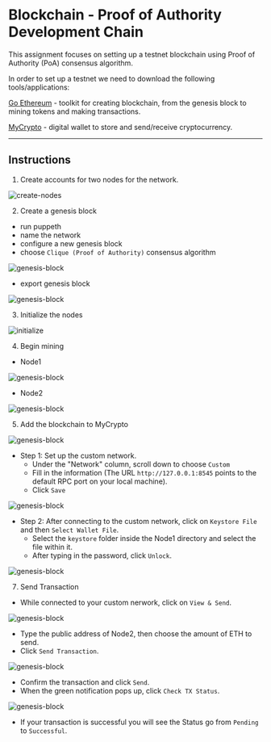 # Blockchain - Proof of Authority Development Chain

This assignment focuses on setting up a testnet blockchain using Proof of Authority (PoA) consensus algorithm.

In order to set up a testnet we need to download the following tools/applications:

[Go Ethereum](https://geth.ethereum.org/downloads/) - toolkit for creating blockchain, from the genesis block to mining tokens and making transactions.   

[MyCrypto](https://www.mycrypto.com/) - digital wallet to store and send/receive cryptocurrency.

---

## Instructions

1. Create accounts for two nodes for the network.

![create-nodes](Screenshots/nodes.png)

2. Create a genesis block

  * run puppeth
  * name the network
  * configure a new genesis block
  * choose `Clique (Proof of Authority)` consensus algorithm
  
![genesis-block](Screenshots/genesis_block.png)

  * export genesis block
  
![genesis-block](Screenshots/configuration.png)


3. Initialize the nodes

![initialize](Screenshots/init.png)

4. Begin mining

  * Node1
  
![genesis-block](Screenshots/node1_mine.png)

  * Node2
  
![genesis-block](Screenshots/node2_mine.png)

5. Add the blockchain to MyCrypto

![genesis-block](Screenshots/change_network.png)

 * Step 1: Set up the custom network. 
   * Under the "Network" column, scroll down to choose `Custom`
   * Fill in the information (The URL `http://127.0.0.1:8545` points to the default RPC port on your local machine).
   * Click `Save`
   
![genesis-block](Screenshots/custom_node.png)

 * Step 2: After connecting to the custom network, click on `Keystore File` and then `Select Wallet File`.
    * Select the `keystore` folder inside the Node1 directory and select the file within it.
    * After typing in the password, click `Unlock`.
    
![genesis-block](Screenshots/unlock_keystone.png)

7. Send Transaction

  * While connected to your custom nerwork, click on `View & Send`.

![genesis-block](Screenshots/send.png)

 * Type the public address of Node2, then choose the amount of ETH to send.
 * Click `Send Transaction`.
 
![genesis-block](Screenshots/confirm_transaction.png)

* Confirm the transaction and click `Send`.
* When the green notification pops up, click `Check TX Status`.

![genesis-block](Screenshots/transaction_status.png)

* If your transaction is successful you will see the Status go from `Pending` to `Successful`.





